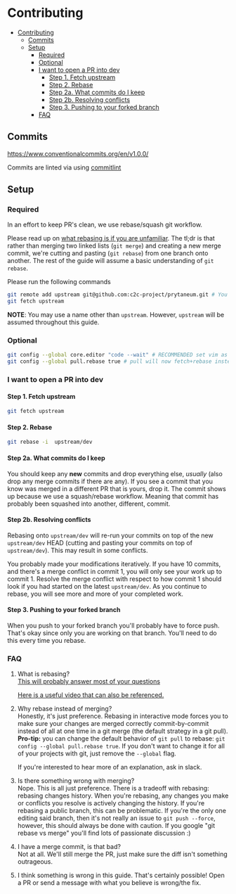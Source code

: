 # Contributing

- [Contributing](#contributing)
  - [Commits](#commits)
  - [Setup](#setup)
    - [Required](#required)
    - [Optional](#optional)
    - [I want to open a PR into dev](#i-want-to-open-a-pr-into-dev)
      - [Step 1. Fetch upstream](#step-1-fetch-upstream)
      - [Step 2. Rebase](#step-2-rebase)
      - [Step 2a. What commits do I keep](#step-2a-what-commits-do-i-keep)
      - [Step 2b. Resolving conflicts](#step-2b-resolving-conflicts)
      - [Step 3. Pushing to your forked branch](#step-3-pushing-to-your-forked-branch)
    - [FAQ](#faq)

## Commits

https://www.conventionalcommits.org/en/v1.0.0/

Commits are linted via using [commitlint](https://github.com/conventional-changelog/commitlint)

## Setup

### Required

In an effort to keep PR's clean, we use rebase/squash git workflow.

Please read up on [what rebasing is if you are unfamiliar](https://www.atlassian.com/git/tutorials/rewriting-history/git-rebase). The tl;dr is that rather than merging two linked lists (`git merge`) and creating a new merge commit, we're cutting and pasting (`git rebase`) from one branch onto another. The rest of the guide will assume a basic understanding of `git rebase`.

Please run the following commands

```bash
git remote add upstream git@github.com:c2c-project/prytaneum.git # You may need to setup ssh keys
git fetch upstream
```

**NOTE**: You may use a name other than `upstream`. However, `upstream` will be assumed throughout this guide.

### Optional

```bash
git config --global core.editor "code --wait" # RECOMMENDED set vim as the preferred text editor instead of vim, you may also need to install the gitlens extension on vscode
git config --global pull.rebase true # pull will now fetch+rebase instead of fetch+merge
```

### I want to open a PR into dev

#### Step 1. Fetch upstream

```bash
git fetch upstream
```

#### Step 2. Rebase

```bash
git rebase -i  upstream/dev
```

#### Step 2a. What commits do I keep

You should keep any **new** commits and drop everything else, _usually_ (also drop any merge commits if there are any). If you see a commit that you know was merged in a different PR that is yours, drop it. The commit shows up because we use a squash/rebase workflow. Meaning that commit has probably been squashed into another, different, commit.

#### Step 2b. Resolving conflicts

Rebasing onto `upstream/dev` will re-run your commits on top of the new `upstream/dev` HEAD (cutting and pasting your commits on top of `upstream/dev`). This may result in some conflicts.

You probably made your modifications iteratively. If you have 10 commits, and there's a merge conflict in commit 1, you will only see your work up to commit 1. Resolve the merge conflict with respect to how commit 1 should look if you had started on the latest `upstream/dev`. As you continue to rebase, you will see more and more of your completed work.

#### Step 3. Pushing to your forked branch

When you push to your forked branch you'll probably have to force push. That's okay since only you are working on that branch. You'll need to do this every time you rebase.

### FAQ

1. What is rebasing?  
   [This will probably answer most of your questions](https://www.atlassian.com/git/tutorials/rewriting-history/git-rebase)
   
   [Here is a useful video that can also be referenced.](https://www.youtube.com/watch?v=f1wnYdLEpgI&list=PLZbjkP1oQ5zZG-7auCO54cNuHQ0_GBC7k&index=3)

2. Why rebase instead of merging?  
   Honestly, it's just preference. Rebasing in interactive mode forces you to make sure your changes are merged correctly commit-by-commit instead of all at one time in a git merge (the default strategy in a git pull). **Pro-tip:** you can change the default behavior of `git pull` to rebase: `git config --global pull.rebase true`. If you don't want to change it for all of your projects with git, just remove the `--global` flag.

    If you're interested to hear more of an explanation, ask in slack.

3. Is there something wrong with merging?  
   Nope. This is all just preference. There is a tradeoff with rebasing: rebasing changes history. When you're rebasing, any changes you make or conflicts you resolve is actively changing the history. If you're rebasing a public branch, this can be problematic. If you're the only one editing said branch, then it's not really an issue to `git push --force`, however, this should always be done with caution. If you google "git rebase vs merge" you'll find lots of passionate discussion :)

4. I have a merge commit, is that bad?  
   Not at all. We'll still merge the PR, just make sure the diff isn't something outrageous.

5. I think something is wrong in this guide.
   That's certainly possible! Open a PR or send a message with what you believe is wrong/the fix.

